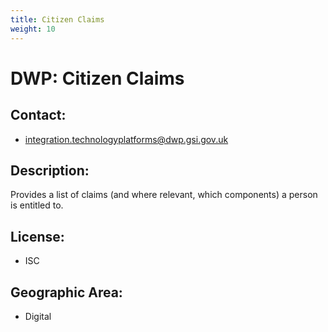 ```yaml
---
title: Citizen Claims
weight: 10
---
```


# DWP: Citizen Claims

## Contact:
 - [integration.technologyplatforms@dwp.gsi.gov.uk](mailto:integration.technologyplatforms@dwp.gsi.gov.uk)

## Description:
Provides a list of claims (and where relevant, which components) a person is entitled to.

## License:
 - ISC

## Geographic Area:
 - Digital

